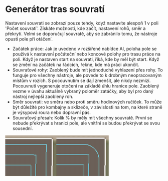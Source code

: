 # Generátor tras souvratí


Nastavení souvrati se zobrazí pouze tehdy, když nastavíte alespoň 1 v poli 'Počet souvratí'.
Získáte možnosti, kde začít, nastavení rohů, směr a překrytí.
Velmi se doporučují souvratě, aby se zabránilo tomu, že nástroje opustí pole při otáčení.



- Začátek práce: Jak je uvedeno v rozšířené nabídce AI, poloha pole se používá k nastavení počáteční nebo koncové polohy pro trasu práce na poli.
Když je nastaven start na souvrati, říká, kde by měl být start. Když se změní na začátek na řádcích, řekne, kde má práci ukončit.
- Souvraťové rohy: Zaoblený bude mít jednoduché vyhlazení přes rohy. To funguje pro všechny nástroje, ale povede to k drobným neopracovaným místům v rozích.
S pocouvnutím se dají zmenšit, ale nikdy nezmizí. Pocouvnutí vygeneruje otočení na základě úhlu hranice pole.
Zaoblený vezme v úvahu aktuálně vybraný poloměr zatáčky, aby byl pro daný nástroj nejlepší zaoblený roh.
- Směr souvrati: ve směru nebo proti směru hodinových ručiček. To může být důležité pro kombajny a sklízeče, v závislosti na tom, na které straně je výsypová roura nebo dopravní pás.
- Souvraťový přesah: Kolik % by měly mít všechny souvratě. První se nebude překrývat s hranicí pole, ale vnitřní se budou překrývat se svou sousední.


![Image](https://raw.githubusercontent.com/Jan2903/CourseplayHelp/refs/heads/main/translation_data/sharproundcorner_0_0_330_130.png)

